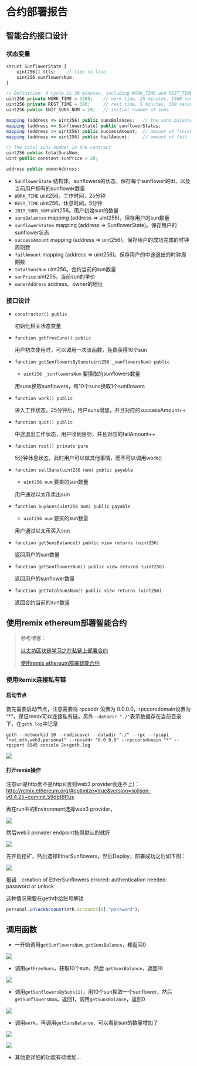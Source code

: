 # 合约部署报告

## 智能合约接口设计

### 状态变量

```javascript
struct SunflowerState {
    uint256[] ttls;    // time to live
    uint256 sunflowersNum;
}

// Definition: A cycle is 30 minutes, including WORK_TIME and REST_TIME
uint256 private WORK_TIME = 1500;    // work time, 25 minutes, 1500 seconds
uint256 private REST_TIME = 300;     // rest time, 5 minutes, 300 seconds
uint256 public INIT_SUNS_NUM = 10;   // initial number of suns

mapping (address => uint256) public sunsBalances;   // the suns balances of an address
mapping (address => SunflowerState) public sunflowerStates;
mapping (address => uint256) public successAmount;  // amount of finishing a cycle
mapping (address => uint256) public failAmount;     // amount of fail finishing a cycle

// the total suns number in the contract
uint256 public totalSunsNum;
uint public constant sunPrice = 20;

address public ownerAddress;
```

* `SunflowerState` 结构体。sunflowers的状态，保存每个sunflower的ttl，以及当前用户拥有的sunflower数量
* `WORK_TIME` uint256。工作时间，25分钟
* `REST_TIME` uint256。休息时间，5分钟
* `INIT_SUNS_NUM` uint256。用户初始sun的数量
* `sunsBalances` mapping (address => uint256)。保存用户的sun数量
* `sunflowerStates` mapping (address => SunflowerState)。保存用户的sunflower状态
* `successAmount` mapping (address => uint256)。保存用户的成功完成的时钟周期数
* `failAmount` mapping (address => uint256)。保存用户的中途退出的时钟周期数
* `totalSunsNum` uint256。合约当前的sun数量
* `sunPrice` uint256。当前sun的单价
* `ownerAddress` address。owner的地址

### 接口设计

* `constructor() public`

  初始化相关状态变量

* `function getFreeSuns() public`

  用户初次使用时，可以调用一次该函数，免费获得10个sun

* `function getSunflowersBySuns(uint256 _sunflowersNum) public`

  * `uint256 _sunflowersNum` 要换取的sunflowers数量

  用suns换取sunflowers，每10个suns换取1个sunflowers

* `function work() public`

  进入工作状态，25分钟后，用户suns增加，并且对应的successAmount++

* `function quit() public`

  中途退出工作状态，用户收到惩罚，并且对应的failAmount++

* `function rest() private pure`

  5分钟休息状态，此时用户可以做其他事情，而不可以调用work()

* `function sellSuns(uint256 num) public payable`

  * `uint256 num` 要卖的sun数量

  用户通过以太币卖出sun

* `function buySuns(uint256 num) public payable`

  * `uint256 num` 要买的sun数量

  用户通过以太币买入sun

* `function getSunsBalance() public view returns (uint256)`

  返回用户的sun数量

* `function getSunflowersNum() public view returns (uint256)`

  返回用户的sunflower数量

* `function getTotalSunsNum() public view returns (uint256)`

  返回合约当前的sun数量

## 使用remix ethereum部署智能合约

> 参考博客：
>
> [以太坊区块链学习之在私链上部署合约](https://blog.csdn.net/qq_35190319/article/details/79283890)
>
> [使用remix ethereum部署智能合约](https://blog.csdn.net/yinanmo5569/article/details/80372133)

### 使用Remix连接私有链

#### 启动节点

首先需要启动节点，注意需要将 rpcaddr 设置为 0.0.0.0，rpccorsdomain设置为 “*”，保证remix可以连接私有链。另外`--datadir "./"`表示数据存在当前目录下，在`geth.log`中记录

`geth --networkid 10 --nodiscover --datadir "./" --rpc --rpcapi "net,eth,web3,personal" --rpcaddr "0.0.0.0" --rpccorsdomain "*" --rpcport 8545 console 2>>geth.log`

![](imgs/1.png)

#### 打开remix操作

注意url是http而不是https(否则web3 provider会连不上)：http://remix.ethereum.org/#optimize=true&version=soljson-v0.4.25+commit.59dbf8f1.js

再在run中的Environment选择web3 provider，

![](imgs/4.png)

然后web3 provider endpoint按照默认的就好

![](imgs/3.png)

先开启挖矿，然后选择EtherSunflowers，然后Deploy，部署成功之后如下图：

![](imgs/5.png)

报错：creation of EtherSunflowers errored: authentication needed: password or unlock

这种情况需要在geth中给账号解锁

```javascript
personal.unlockAccount(eth.accounts[0],"password");
```



## 调用函数

* 一开始调用`getSunflowersNum`, `getSunsBalance`，都返回0

![](imgs/6.png)

* 调用`getFreeSuns`，获取10个sun，然后 `getSunsBalance`，返回10

![](imgs/7.png)

* 调用`getSunflowersBySuns(1)`，用10个sun换取一个sunflower，然后`getSunflowersNum`，返回1，调用`getSunsBalance`，返回0

![](imgs/8.png)

* 调用`work`，再调用`getSunsBalance`，可以看到sun的数量增加了

![](imgs/9.png)

![](imgs/10.png)

* 其他更详细的功能有待增加...